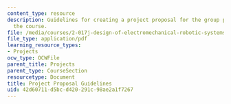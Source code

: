 ```yaml
---
content_type: resource
description: Guidelines for creating a project proposal for the group projects of
  the course.
file: /media/courses/2-017j-design-of-electromechanical-robotic-systems-fall-2009/42d60711d5bcd420291c98ae2a1f7267_MIT2_017JF09_proposal.pdf
file_type: application/pdf
learning_resource_types:
- Projects
ocw_type: OCWFile
parent_title: Projects
parent_type: CourseSection
resourcetype: Document
title: Project Proposal Guidelines
uid: 42d60711-d5bc-d420-291c-98ae2a1f7267
---
```


